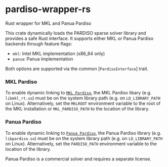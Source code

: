 # pardiso-wrapper-rs
Rust wrapper for MKL and Panua Pardiso

 This crate dynamically loads the PARDISO sparse solver library and provides a safe
 Rust interface.  It supports either MKL or Panua Pardiso backends through feature flags:

 - `mkl`: Intel MKL implementation (x86_64 only)
 - `panua`: Panua implementation

 Both options are supported via the common [`PardisoInterface`] trait.

 ### MKL Pardiso

 To enable dynamic linking to [`MKL Pardiso`](https://www.intel.com/content/www/us/en/docs/onemkl/developer-reference-c/),
 the MKL Pardiso libary (e.g. `libmkl_rt.so`) must be on the system library path
 (e.g. on `LD_LIBRARY_PATH` on Linux).    Alternatively, set the `MKLROOT` environment
 variable to the root of the MKL installation or `MKL_PARDISO_PATH` to the location
 of the library.  

 ### Panua Pardiso

 To enable dynamic linking to [`Panua Pardiso`](https://panua.ch/pardiso/),
 the Panua Pardiso library (e.g. `libpardiso.so`) must be on the system library path
 (e.g. on `LD_LIBRARY_PATH` on Linux).  Alternatively, set the `PARDISO_PATH` environment
 variable to the location of the library.

 Panua Pardiso is a commercial solver and requires a separate license.
